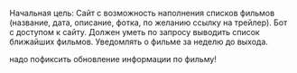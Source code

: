 Начальная цель: Сайт с возможность наполнения списков фильмов (название, дата, описание, фотка, по желанию ссылку на трейлер). 
Бот с доступом к сайту. Должен уметь по запросу выводить список ближайших фильмов. Уведомлять о фильме за неделю до выхода.

надо пофиксить обновление информации по фильму!